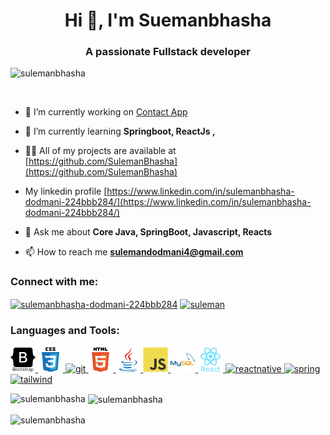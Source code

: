 <h1 align="center">Hi 👋, I'm Suemanbhasha</h1>
<h3 align="center">A passionate Fullstack developer</h3>

<p align="left"> <img src="https://komarev.com/ghpvc/?username=sulemanbhasha&label=Profile%20views&color=0e75b6&style=flat" alt="sulemanbhasha" /> </p>

<p align="left"> <a href="https://twitter.com/" target="blank"><img src="https://img.shields.io/twitter/follow/?logo=twitter&style=for-the-badge" alt="" /></a> </p>

- 🔭 I’m currently working on [Contact App](https://github.com/SulemanBhasha/ContactManager)

- 🌱 I’m currently learning **Springboot, ReactJs ,**

- 👨‍💻 All of my projects are available at [https://github.com/SulemanBhasha](https://github.com/SulemanBhasha)

- My linkedin profile [https://www.linkedin.com/in/sulemanbhasha-dodmani-224bbb284/](https://www.linkedin.com/in/sulemanbhasha-dodmani-224bbb284/)

- 💬 Ask me about **Core Java, SpringBoot, Javascript, Reacts**

- 📫 How to reach me **sulemandodmani4@gmail.com**

<h3 align="left">Connect with me:</h3>
<p align="left">
<a href="https://linkedin.com/in/sulemanbhasha-dodmani-224bbb284" target="blank"><img align="center" src="https://raw.githubusercontent.com/rahuldkjain/github-profile-readme-generator/master/src/images/icons/Social/linked-in-alt.svg" alt="sulemanbhasha-dodmani-224bbb284" height="30" width="40" /></a>
<a href="https://www.leetcode.com/suleman" target="blank"><img align="center" src="https://raw.githubusercontent.com/rahuldkjain/github-profile-readme-generator/master/src/images/icons/Social/leet-code.svg" alt="suleman" height="30" width="40" /></a>
</p>

<h3 align="left">Languages and Tools:</h3>
<p align="left"> <a href="https://getbootstrap.com" target="_blank" rel="noreferrer"> <img src="https://raw.githubusercontent.com/devicons/devicon/master/icons/bootstrap/bootstrap-plain-wordmark.svg" alt="bootstrap" width="40" height="40"/> </a> <a href="https://www.w3schools.com/css/" target="_blank" rel="noreferrer"> <img src="https://raw.githubusercontent.com/devicons/devicon/master/icons/css3/css3-original-wordmark.svg" alt="css3" width="40" height="40"/> </a> <a href="https://git-scm.com/" target="_blank" rel="noreferrer"> <img src="https://www.vectorlogo.zone/logos/git-scm/git-scm-icon.svg" alt="git" width="40" height="40"/> </a> <a href="https://www.w3.org/html/" target="_blank" rel="noreferrer"> <img src="https://raw.githubusercontent.com/devicons/devicon/master/icons/html5/html5-original-wordmark.svg" alt="html5" width="40" height="40"/> </a> <a href="https://www.java.com" target="_blank" rel="noreferrer"> <img src="https://raw.githubusercontent.com/devicons/devicon/master/icons/java/java-original.svg" alt="java" width="40" height="40"/> </a> <a href="https://developer.mozilla.org/en-US/docs/Web/JavaScript" target="_blank" rel="noreferrer"> <img src="https://raw.githubusercontent.com/devicons/devicon/master/icons/javascript/javascript-original.svg" alt="javascript" width="40" height="40"/> </a> <a href="https://www.mysql.com/" target="_blank" rel="noreferrer"> <img src="https://raw.githubusercontent.com/devicons/devicon/master/icons/mysql/mysql-original-wordmark.svg" alt="mysql" width="40" height="40"/> </a> <a href="https://reactjs.org/" target="_blank" rel="noreferrer"> <img src="https://raw.githubusercontent.com/devicons/devicon/master/icons/react/react-original-wordmark.svg" alt="react" width="40" height="40"/> </a> <a href="https://reactnative.dev/" target="_blank" rel="noreferrer"> <img src="https://reactnative.dev/img/header_logo.svg" alt="reactnative" width="40" height="40"/> </a> <a href="https://spring.io/" target="_blank" rel="noreferrer"> <img src="https://www.vectorlogo.zone/logos/springio/springio-icon.svg" alt="spring" width="40" height="40"/> </a> <a href="https://tailwindcss.com/" target="_blank" rel="noreferrer"> <img src="https://www.vectorlogo.zone/logos/tailwindcss/tailwindcss-icon.svg" alt="tailwind" width="40" height="40"/> </a> </p>

<p><img align="left" src="https://github-readme-stats.vercel.app/api/top-langs?username=sulemanbhasha&show_icons=true&locale=en&layout=compact" alt="sulemanbhasha" /></p>

<p>&nbsp;<img align="center" src="https://github-readme-stats.vercel.app/api?username=sulemanbhasha&show_icons=true&locale=en" alt="sulemanbhasha" /></p>

<p><img align="center" src="https://github-readme-streak-stats.herokuapp.com/?user=sulemanbhasha&" alt="sulemanbhasha" /></p>
